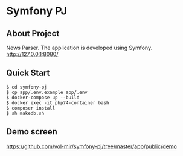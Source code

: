 # Symfony PJ

## About Project
News Parser. The application is developed using Symfony.
http://127.0.0.1:8080/

## Quick Start
```shell
$ cd symfony-pj
$ cp app/.env.example app/.env
$ docker-compose up --build
$ docker exec -it php74-container bash
$ composer install
$ sh makedb.sh
```
## Demo screen
https://github.com/vol-mir/symfony-pj/tree/master/app/public/demo